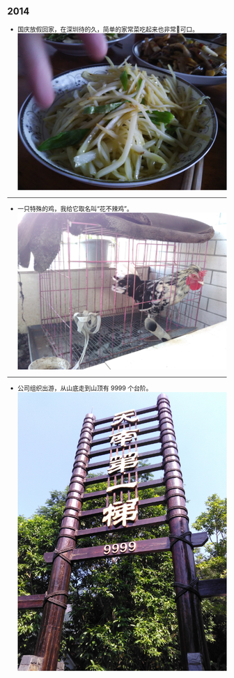 ## 2014

- 国庆放假回家，在深圳待的久，简单的家常菜吃起来也非常可口。
![](./简单的午餐.jpg)

---

- 一只特殊的鸡，我给它取名叫“花不辣鸡”。
![](./花不辣鸡.jpg)

---

- 公司组织出游，从山底走到山顶有 9999 个台阶。
![](./一次公司出游.jpg)
